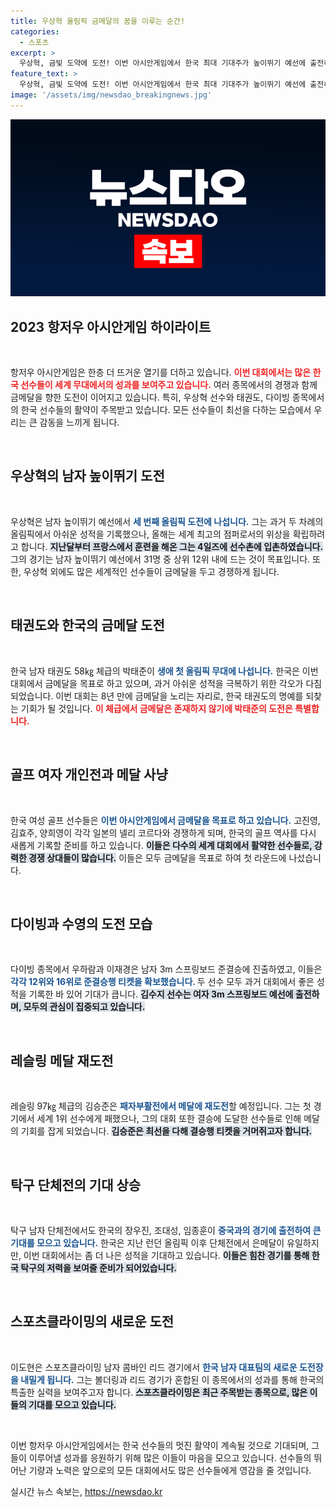 ```yaml
---
title: 우상혁 올림픽 금메달의 꿈을 이루는 순간!
categories:
  - 스포츠
excerpt: >
  우상혁, 금빛 도약에 도전! 이번 아시안게임에서 한국 최대 기대주가 높이뛰기 예선에 출전하며, 다른 종목에서도 금메달을 향한 치열한 경쟁이 시작된다. 올림픽 역사에 새로운 전환점을 위한 첫 발을 내딛는다!
feature_text: >
  우상혁, 금빛 도약에 도전! 이번 아시안게임에서 한국 최대 기대주가 높이뛰기 예선에 출전하며, 다른 종목에서도 금메달을 향한 치열한 경쟁이 시작된다. 올림픽 역사에 새로운 전환점을 위한 첫 발을 내딛는다!
image: '/assets/img/newsdao_breakingnews.jpg'
---
```


<p><img src="/assets/img/newsdao_breakingnews.jpg" alt="koreaapp 속보" /></p>

<h2 data-ke-size="size26">2023 항저우 아시안게임 하이라이트</h2>

<p data-ke-size="size16">&nbsp;</p>

<p>항저우 아시안게임은 한층 더 뜨거운 열기를 더하고 있습니다. <b><span style="color: #ee2323;">이번 대회에서는 많은 한국 선수들이 세계 무대에서의 성과를 보여주고 있습니다.</span></b> 여러 종목에서의 경쟁과 함께 금메달을 향한 도전이 이어지고 있습니다. 특히, 우상혁 선수와 태권도, 다이빙 종목에서의 한국 선수들의 활약이 주목받고 있습니다. 모든 선수들이 최선을 다하는 모습에서 우리는 큰 감동을 느끼게 됩니다. </p>

<p data-ke-size="size16">&nbsp;</p>

<h2 data-ke-size="size26">우상혁의 남자 높이뛰기 도전</h2>

<p data-ke-size="size16">&nbsp;</p>

<p>우상혁은 남자 높이뛰기 예선에서 <b><span style="color: #1a5490;">세 번째 올림픽 도전에 나섭니다.</span></b> 그는 과거 두 차례의 올림픽에서 아쉬운 성적을 기록했으나, 올해는 세계 최고의 점퍼로서의 위상을 확립하려고 합니다. <b><span style="background-color: #21538527;">지난달부터 프랑스에서 훈련을 해온 그는 4일즈에 선수촌에 입촌하였습니다.</span></b> 그의 경기는 남자 높이뛰기 예선에서 31명 중 상위 12위 내에 드는 것이 목표입니다. 또한, 우상혁 외에도 많은 세계적인 선수들이 금메달을 두고 경쟁하게 됩니다.</p>

<p data-ke-size="size16">&nbsp;</p>

<h2 data-ke-size="size26">태권도와 한국의 금메달 도전</h2>

<p data-ke-size="size16">&nbsp;</p>

<p>한국 남자 태권도 58㎏ 체급의 박태준이 <b><span style="color: #1a5490;">생애 첫 올림픽 무대에 나섭니다.</span></b> 한국은 이번 대회에서 금메달을 목표로 하고 있으며, 과거 아쉬운 성적을 극복하기 위한 각오가 다짐되었습니다. 이번 대회는 8년 만에 금메달을 노리는 자리로, 한국 태권도의 명예를 되찾는 기회가 될 것입니다. <b><span style="color: #ee2323;">이 체급에서 금메달은 존재하지 않기에 박태준의 도전은 특별합니다.</span></b></p>

<p data-ke-size="size16">&nbsp;</p>

<h2 data-ke-size="size26">골프 여자 개인전과 메달 사냥</h2>

<p data-ke-size="size16">&nbsp;</p>

<p>한국 여성 골프 선수들은 <b><span style="color: #1a5490;">이번 아시안게임에서 금메달을 목표로 하고 있습니다.</span></b> 고진영, 김효주, 양희영이 각각 일본의 넬리 코르다와 경쟁하게 되며, 한국의 골프 역사를 다시 새롭게 기록할 준비를 하고 있습니다. <b><span style="background-color: #21538527;">이들은 다수의 세계 대회에서 활약한 선수들로, 강력한 경쟁 상대들이 많습니다.</span></b> 이들은 모두 금메달을 목표로 하여 첫 라운드에 나섰습니다.</p>

<p data-ke-size="size16">&nbsp;</p>

<h2 data-ke-size="size26">다이빙과 수영의 도전 모습</h2>

<p data-ke-size="size16">&nbsp;</p>

<p>다이빙 종목에서 우하람과 이재경은 남자 3m 스프링보드 준결승에 진출하였고, 이들은 <b><span style="color: #1a5490;">각각 12위와 16위로 준결승행 티켓을 확보했습니다. </span></b> 두 선수 모두 과거 대회에서 좋은 성적을 기록한 바 있어 기대가 큽니다. <b><span style="background-color: #21538527;">김수지 선수는 여자 3m 스프링보드 예선에 출전하며, 모두의 관심이 집중되고 있습니다.</span></b></p>

<p data-ke-size="size16">&nbsp;</p>

<h2 data-ke-size="size26">레슬링 메달 재도전</h2>

<p data-ke-size="size16">&nbsp;</p>

<p>레슬링 97㎏ 체급의 김승준은 <b><span style="color: #1a5490;">패자부활전에서 메달에 재도전</span></b>할 예정입니다. 그는 첫 경기에서 세계 1위 선수에게 패했으나, 그의 대회 또한 결승에 도달한 선수들로 인해 메달의 기회를 잡게 되었습니다. <b><span style="background-color: #21538527;">김승준은 최선을 다해 결승행 티켓을 거머쥐고자 합니다.</span></b></p>

<p data-ke-size="size16">&nbsp;</p>

<h2 data-ke-size="size26">탁구 단체전의 기대 상승</h2>

<p data-ke-size="size16">&nbsp;</p>

<p>탁구 남자 단체전에서도 한국의 장우진, 조대성, 임종훈이 <b><span style="color: #1a5490;">중국과의 경기에 출전하여 큰 기대를 모으고 있습니다.</span></b> 한국은 지난 런던 올림픽 이후 단체전에서 은메달이 유일하지만, 이번 대회에서는 좀 더 나은 성적을 기대하고 있습니다. <b><span style="background-color: #21538527;">이들은 힘찬 경기를 통해 한국 탁구의 저력을 보여줄 준비가 되어있습니다.</span></b></p>

<p data-ke-size="size16">&nbsp;</p>

<h2 data-ke-size="size26">스포츠클라이밍의 새로운 도전</h2>

<p data-ke-size="size16">&nbsp;</p>

<p>이도현은 스포츠클라이밍 남자 콤바인 리드 경기에서 <b><span style="color: #1a5490;">한국 남자 대표팀의 새로운 도전장을 내밀게 됩니다.</span></b> 그는 볼더링과 리드 경기가 혼합된 이 종목에서의 성과를 통해 한국의 특출한 실력을 보여주고자 합니다. <b><span style="background-color: #21538527;">스포츠클라이밍은 최근 주목받는 종목으로, 많은 이들의 기대를 모으고 있습니다.</span></b></p>

<p data-ke-size="size16">&nbsp;</p>

<p>이번 항저우 아시안게임에서는 한국 선수들의 멋진 활약이 계속될 것으로 기대되며, 그들이 이루어낼 성과를 응원하기 위해 많은 이들이 마음을 모으고 있습니다. 선수들의 뛰어난 기량과 노력은 앞으로의 모든 대회에서도 많은 선수들에게 영감을 줄 것입니다.</p>
실시간 뉴스 속보는, <a href="https://newsdao.kr" rel="dofollow">https://newsdao.kr</a>


